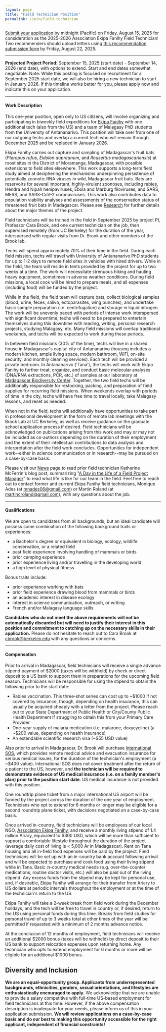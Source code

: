 ```yaml
---
layout: page
title: "Field Technician Position"
permalink: /join/field-technician
---
```


<!--
<div class="bs-callout bs-callout-info">
<p>Applications are now closed for the Ekipa Fanihy field technician position. We will be in touch with applicants in the next few weeks!</p>
<p><em>This page last updated February 21, 2025.</em></p>

</div>
-->



<div class="bs-callout bs-callout-warning">
  <p><a href="https://airtable.com/appzsepiA9iPlKP95/shr0abOunCuKGTmMn">Submit your application</a> by midnight (Pacific) on Friday, August 15, 2025 for consideration as the 2025-2026 Association Ekipa Fanihy Field Technician! Two recommenders should upload letters using <a href="https://airtable.com/appzsepiA9iPlKP95/shruNWBFGRrN0oIdf">this recommendation submission form</a> by Friday, August 22, 2025.</p>
</div>



---

**Projected Project Period**: September 15, 2025 (start date) - September 14, 2026 (end date), with options to extend. Start and end dates somewhat negotiable. 
Note: While this posting is focused on recruitment for a September 2025 start date, we will also be hiring a new technician to start in January 2026. If this timeline works better for you, please apply now and indicate this on your application.

---

#### **Work Description**

This one-year position, open only to US citizens, will involve organizing and participating in biweekly field expeditions for [Ekipa Fanihy](https://ekipafanihy.org) with one additional tech (also from the US) and a team of Malagasy PhD students from the University of Antananarivo. This position will take over from one of our outgoing techs and overlap a current tech who will remain through December 2025 and be replaced in January 2026. 

Ekipa Fanihy carries out capture and sampling of Madagascar's fruit bats (*Pteropus rufus,* *Eidolon dupreanum,* and *Rousettus madagascariensis*) at roost sites in the District of Moramanga, Madagascar, with possible extensions to field sites elsewhere. This work supports a long-term field study aimed at deciphering the mechanisms underpinning persistence of potentially zoonotic RNA viruses in wild, Madagascar fruit bats. Bats are reservoirs for several important, highly-virulent zoonoses, including rabies, Hendra and Nipah henipaviruses, Ebola and Marburg filoviruses, and SARS, MERS, and SARS-CoV-2 coronaviruses. This work also contributes data to population viability analyses and assessments of the conservation status of threatened fruit bats in Madagascar. Please see [Research](/research) for further details about the major themes of the project.

Field technicians will be trained in the field in September 2025 by project PI, Professor Cara Brook, and one current technician on the job, then supervised remotely (from UC Berkeley) for the duration of the year, interspersed with regular visits from Dr. Brook and other members of the Brook lab.

Techs will spend approximately 70% of their time in the field. During each field mission, techs will travel with University of Antananarivo PhD students for up to 1-2 days to remote field sites in vehicles with hired drivers. While in the field, the team will reside in tents provided by the project for up to two weeks at a time. The work will necessitate strenuous hiking and hauling heavy equipment, sometimes in adverse weather conditions. During field missions, a local cook will be hired to prepare meals, and all expenses (including food) will be funded by the project.  

While in the field, the field team will capture bats, collect biological samples (blood, urine, feces, saliva, ectoparasites, wing punches), and undertake basic sample preparation (i.e. centrifugation) and storage in liquid nitrogen. The work will be unevenly paced with periods of intense work interspersed with significant downtime; techs will need to be prepared to entertain themselves during this downtime with reading, writing, personal research projects, studying Malagasy, etc. Many field missions will overlap traditional weekends, and techs will be expected to work during these periods.

In between field missions (30% of the time), techs will live in a shared house in Madagascar's capital city of Antananarivo (housing includes a modern kitchen, ample living space, modern bathroom, WiFi, on-site security, and monthly cleaning services). Each tech will be provided a private bedroom. In Antananarivo ('Tana'), the techs will work with Ekipa Fanihy to further treat, organize, and conduct basic molecular analyses (DNA/RNA extractions, PCR, etc.) of samples at our laboratory at  [Madagascar Biodiversity Center](https://www.madagascarbio.org). Together, the two field techs will be additionally responsible for restocking, packing, and preparation of field supplies for recurring field missions. When weekends overlap with periods of time in the city, techs will have free time to travel locally, take Malagasy lessons, and reset as needed.

When not in the field, techs will additionally have opportunities to take part in professional development in the form of remote lab meetings with the Brook Lab at UC Berkeley, as well as receive guidance on the graduate school application process if desired. Field technicians will be acknowledged on publications arising from this work and may or may not be included as co-authors depending on the duration of their employment and the extent of their intellectual contributions to data analysis and interpretation after the field work concludes. Opportunities for independent work--either in science communication or in research--may be pursued on a case-by-case basis.

Please visit our [News](/news) page to read prior field technician Katherine McFerrin's blog post, summarizing "[A Day in the Life of a Field Project Manager](/news/day-in-the-life)" to read what life is like for our team in the field. Feel free to reach out to contact former and current Ekipa Fanihy field technicians, Monique Ades (at [mnades06@gmail.com](mailto:mnades06@gmail.com)) or Martin Roland (at [martincroland@gmail.com](mailto:martincroland@gmail.com)), with any questions about the job.

---

#### **Qualifications**

We are open to candidates from all backgrounds, but an ideal candidate will possess some combination of the following background traits or experiences:

* a Bachelor's degree or equivalent in biology, ecology, wildlife conservation, or a related field
* past field experience involving handling of mammals or birds
* prior camping experience
* prior experience living and/or travelling in the developing world
* a high level of physical fitness

Bonus traits include:

* prior experience working with bats
* prior field experience drawing blood from mammals or birds
* an academic interest in disease ecology
* interest in science communication, outreach, or writing
* French and/or Malagasy language skills

**Candidates who do not meet the above requirements will not be automatically discarded but will need to justify their interest in this position and commitment to catching up on the necessary skills in their application.** Please do not hesitate to reach out to Cara Brook at [cbrook@berkeley.edu](mailto:cbrook@berkeley.edu) with any questions or concerns.

---

#### **Compensation**

Prior to arrival in Madagascar, field technicians will receive a single advance stipend payment of $2000 (taxes will be withheld) by check or direct deposit to a US bank to support them in preparations for the upcoming field season. Technicians will be responsible for using the stipend to obtain the following prior to the start date:

- Rabies vaccination. This three-shot series can cost up to ~$1000 if not covered by insurance, though, depending on health insurance, this can usually be acquired cheaply with a letter from the project. Please reach out to your State Department of Public Health or City/County Public Health Department if struggling to obtain this from your Primary Care Provider.
- One-year supply of malaria medication (i.e. malarone, doxycycline) (a ~$200 value, depending on health insurance)
- An extendable scientific research visa (~$55 USD value)

Also prior to arrival in Madagascar, Dr. Brook will purchase [International SOS](https://www.internationalsos.com/), which provides remote medical advice and evacuation insurance for serious medical issues, for the duration of the technician's employment (a ~$400 value). International SOS does not cover treatment after the return of a patient to the US, however, and **the technician will be required to demonstrate evidence of US medical insurance (i.e. on a family member's plan) prior to the position start date**. US medical insurance is not provided with this position.

One roundtrip plane ticket from a major international US airport will be funded by the project across the duration of the one year of employment. Technicians who opt to extend for 6 months or longer may be eligible for a second roundtrip plane ticket, with decisions negotiated on a case-by-case basis. 

Once arrived in-country, field technicians will be employees of our local NGO, [Association Ekipa Fanihy](https://ekipafanihy.org), and receive a monthly living stipend of 1.4 million Ariary, equivalent to $300 USD, which will be more than sufficient to support a comfortable lifestyle throughout the duration of the project (average daily cost of living is < 5,000 Ar in Madagascar). Rent on Tana housing and all in-field food expenses will be paid by the project. Field technicians will be set up with an in-country bank account following arrival and will be expected to purchase and cook food using their living stipend while in Tana. Basic in-country medical needs (e.g. over-the-counter medications, routine doctor visits, etc.) will also be paid out of the living stipend. Any excess funds from the stipend may be kept for personal use, and, if desirable, Ekipa Fanihy will arrange for their transfer from Ariary to US dollars at periodic intervals throughout the employment or at the time of the technician's return to the US. 

Ekipa Fanihy will take a 2-week break from field work during the December holidays, and the tech will be free to travel in country or, if desired, return to the US using personal funds during this time. Breaks from field studies for personal travel of up to 3 weeks total at other times of the year will be permitted if requested with a minimum of 2 months advance notice.

At the conclusion of 12 months of employment, field technicians will receive an additional $2000 bonus (taxes will be withheld) by direct deposit to their US bank to support relocation expenses upon returning home. Any technician who opts to extend employment for 6 months or more will be eligible for an additional $1000 bonus.


## **Diversity and Inclusion**

**We are an equal-opportunity group. Applicants from underrepresented backgrounds, ethnicities, genders, sexual orientations, and lifestyles are enthusiastically encouraged to apply.** We acknowledge that we are unable to provide a salary competitive with full-time US-based employment for field technicians at this time. However, if the above compensation description is inadequate for your needs, please inform us of this in your application submission. **We will review applications on a case-by-case basis and do our best to making this opportunity accessible for the right applicant, independent of financial constraints!** 
